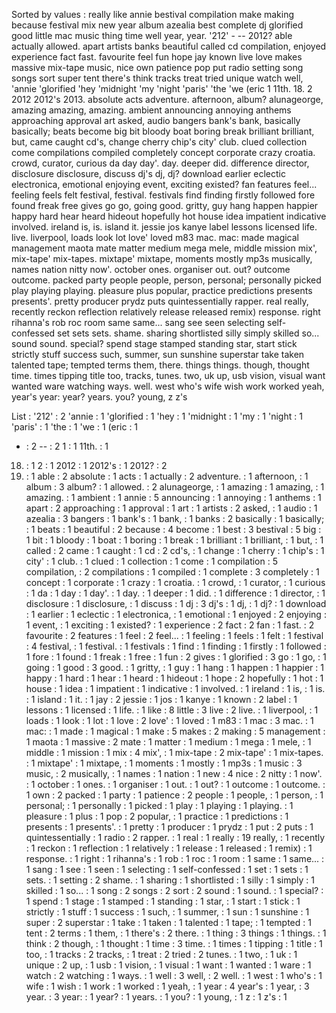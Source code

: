 Sorted by values :
really like annie bestival compilation make making because festival mix new year album azealia best complete dj glorified good little mac music thing time well year, year. '212' - -- 2012? able actually allowed. apart artists banks beautiful called cd compilation, enjoyed experience fact fast. favourite feel fun hope jay known live love makes massive mix-tape music, nice own patience pop put radio setting song songs sort super tent there's think tracks treat tried unique watch well, 'annie 'glorified 'hey 'midnight 'my 'night 'paris' 'the 'we (eric 1 11th. 18. 2 2012 2012's 2013. absolute acts adventure. afternoon, album? alunageorge, amazing amazing, amazing. ambient announcing annoying anthems approaching approval art asked, audio bangers bank's bank, basically basically; beats become big bit bloody boat boring break brilliant brilliant, but, came caught cd's, change cherry chip's city' club. clued collection come compilations compiled completely concept corporate crazy croatia. crowd, curator, curious da day day'. day. deeper did. difference director, disclosure disclosure, discuss dj's dj, dj? download earlier eclectic electronica, emotional enjoying event, exciting existed? fan features feel... feeling feels felt festival, festival. festivals find finding firstly followed fore found freak free gives go go, going good. gritty, guy hang happen happier happy hard hear heard hideout hopefully hot house idea impatient indicative involved. ireland is, is. island it. jessie jos kanye label lessons licensed life. live. liverpool, loads look lot love' loved m83 mac. mac: made magical management maota mate matter medium mega mele, middle mission mix', mix-tape' mix-tapes. mixtape' mixtape, moments mostly mp3s musically, names nation nitty now'. october ones. organiser out. out? outcome outcome. packed party people people, person, personal; personally picked play playing playing. pleasure plus popular, practice predictions presents presents'. pretty producer prydz puts quintessentially rapper. real really, recently reckon reflection relatively release released remix) response. right rihanna's rob roc room same same... sang see seen selecting self-confessed set sets sets. shame. sharing shortlisted silly simply skilled so... sound sound. special? spend stage stamped standing star, start stick strictly stuff success such, summer, sun sunshine superstar take taken talented tape; tempted terms them, there. things things. though, thought time. times tipping title too, tracks, tunes. two, uk up, usb vision, visual want wanted ware watching ways. well. west who's wife wish work worked yeah, year's year: year? years. you? young, z z's 

List :
'212' : 2
'annie : 1
'glorified : 1
'hey : 1
'midnight : 1
'my : 1
'night : 1
'paris' : 1
'the : 1
'we : 1
(eric : 1
- : 2
-- : 2
1 : 1
11th. : 1
18. : 1
2 : 1
2012 : 1
2012's : 1
2012? : 2
2013. : 1
able : 2
absolute : 1
acts : 1
actually : 2
adventure. : 1
afternoon, : 1
album : 3
album? : 1
allowed. : 2
alunageorge, : 1
amazing : 1
amazing, : 1
amazing. : 1
ambient : 1
annie : 5
announcing : 1
annoying : 1
anthems : 1
apart : 2
approaching : 1
approval : 1
art : 1
artists : 2
asked, : 1
audio : 1
azealia : 3
bangers : 1
bank's : 1
bank, : 1
banks : 2
basically : 1
basically; : 1
beats : 1
beautiful : 2
because : 4
become : 1
best : 3
bestival : 5
big : 1
bit : 1
bloody : 1
boat : 1
boring : 1
break : 1
brilliant : 1
brilliant, : 1
but, : 1
called : 2
came : 1
caught : 1
cd : 2
cd's, : 1
change : 1
cherry : 1
chip's : 1
city' : 1
club. : 1
clued : 1
collection : 1
come : 1
compilation : 5
compilation, : 2
compilations : 1
compiled : 1
complete : 3
completely : 1
concept : 1
corporate : 1
crazy : 1
croatia. : 1
crowd, : 1
curator, : 1
curious : 1
da : 1
day : 1
day'. : 1
day. : 1
deeper : 1
did. : 1
difference : 1
director, : 1
disclosure : 1
disclosure, : 1
discuss : 1
dj : 3
dj's : 1
dj, : 1
dj? : 1
download : 1
earlier : 1
eclectic : 1
electronica, : 1
emotional : 1
enjoyed : 2
enjoying : 1
event, : 1
exciting : 1
existed? : 1
experience : 2
fact : 2
fan : 1
fast. : 2
favourite : 2
features : 1
feel : 2
feel... : 1
feeling : 1
feels : 1
felt : 1
festival : 4
festival, : 1
festival. : 1
festivals : 1
find : 1
finding : 1
firstly : 1
followed : 1
fore : 1
found : 1
freak : 1
free : 1
fun : 2
gives : 1
glorified : 3
go : 1
go, : 1
going : 1
good : 3
good. : 1
gritty, : 1
guy : 1
hang : 1
happen : 1
happier : 1
happy : 1
hard : 1
hear : 1
heard : 1
hideout : 1
hope : 2
hopefully : 1
hot : 1
house : 1
idea : 1
impatient : 1
indicative : 1
involved. : 1
ireland : 1
is, : 1
is. : 1
island : 1
it. : 1
jay : 2
jessie : 1
jos : 1
kanye : 1
known : 2
label : 1
lessons : 1
licensed : 1
life. : 1
like : 8
little : 3
live : 2
live. : 1
liverpool, : 1
loads : 1
look : 1
lot : 1
love : 2
love' : 1
loved : 1
m83 : 1
mac : 3
mac. : 1
mac: : 1
made : 1
magical : 1
make : 5
makes : 2
making : 5
management : 1
maota : 1
massive : 2
mate : 1
matter : 1
medium : 1
mega : 1
mele, : 1
middle : 1
mission : 1
mix : 4
mix', : 1
mix-tape : 2
mix-tape' : 1
mix-tapes. : 1
mixtape' : 1
mixtape, : 1
moments : 1
mostly : 1
mp3s : 1
music : 3
music, : 2
musically, : 1
names : 1
nation : 1
new : 4
nice : 2
nitty : 1
now'. : 1
october : 1
ones. : 1
organiser : 1
out. : 1
out? : 1
outcome : 1
outcome. : 1
own : 2
packed : 1
party : 1
patience : 2
people : 1
people, : 1
person, : 1
personal; : 1
personally : 1
picked : 1
play : 1
playing : 1
playing. : 1
pleasure : 1
plus : 1
pop : 2
popular, : 1
practice : 1
predictions : 1
presents : 1
presents'. : 1
pretty : 1
producer : 1
prydz : 1
put : 2
puts : 1
quintessentially : 1
radio : 2
rapper. : 1
real : 1
really : 19
really, : 1
recently : 1
reckon : 1
reflection : 1
relatively : 1
release : 1
released : 1
remix) : 1
response. : 1
right : 1
rihanna's : 1
rob : 1
roc : 1
room : 1
same : 1
same... : 1
sang : 1
see : 1
seen : 1
selecting : 1
self-confessed : 1
set : 1
sets : 1
sets. : 1
setting : 2
shame. : 1
sharing : 1
shortlisted : 1
silly : 1
simply : 1
skilled : 1
so... : 1
song : 2
songs : 2
sort : 2
sound : 1
sound. : 1
special? : 1
spend : 1
stage : 1
stamped : 1
standing : 1
star, : 1
start : 1
stick : 1
strictly : 1
stuff : 1
success : 1
such, : 1
summer, : 1
sun : 1
sunshine : 1
super : 2
superstar : 1
take : 1
taken : 1
talented : 1
tape; : 1
tempted : 1
tent : 2
terms : 1
them, : 1
there's : 2
there. : 1
thing : 3
things : 1
things. : 1
think : 2
though, : 1
thought : 1
time : 3
time. : 1
times : 1
tipping : 1
title : 1
too, : 1
tracks : 2
tracks, : 1
treat : 2
tried : 2
tunes. : 1
two, : 1
uk : 1
unique : 2
up, : 1
usb : 1
vision, : 1
visual : 1
want : 1
wanted : 1
ware : 1
watch : 2
watching : 1
ways. : 1
well : 3
well, : 2
well. : 1
west : 1
who's : 1
wife : 1
wish : 1
work : 1
worked : 1
yeah, : 1
year : 4
year's : 1
year, : 3
year. : 3
year: : 1
year? : 1
years. : 1
you? : 1
young, : 1
z : 1
z's : 1
